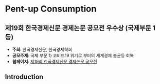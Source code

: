 # Pent-up Consumption

## 제19회 한국경제신문 경제논문 공모전 우수상 (국제부문 1등)
- **주최**: 한국경제신문, 한국경제학회
- **공모주제**: 국제 부문 1) 코비드19 위기로 부터의 세계경제 불균등 회복
- **웹페이지**: [제19회 한국경제신문 경제논문 공모전](https://www.hankyung.com/economy/article/2021120566121)

## Introduction

